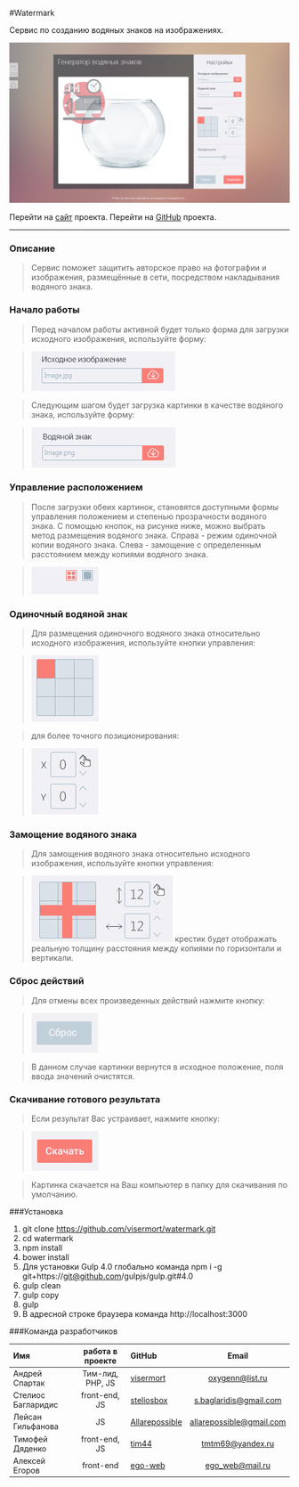 #Watermark

Сервис по созданию водяных знаков на изображениях.

![Alt text](source/tobuild/assets/readme/pic/project.png)

Перейти на [сайт](http://example.net/) проекта.
Перейти на [GitHub](http://example.net/) проекта.
<hr />

### Описание

>Сервис поможет защитить авторское право на фотографии и изображения, размещённые в сети, посредством накладывания водяного знака.

### Начало работы

>Перед началом работы активной будет только форма для загрузки исходного изображения, используйте форму:

>![Alt text](source/tobuild/assets/readme/pic/download_1.png)

>Следующим шагом будет загрузка картинки в качестве водяного знака, используйте форму:

>![Alt text](source/tobuild/assets/readme/pic/download_2.png)

### Управление расположением

>После загрузки обеих картинок, становятся доступными формы управления положением и степенью прозрачности водяного знака.
С помощью кнопок, на рисунке ниже, можно выбрать метод размещения водяного знака. Справа - режим одиночной копии водяного знака. Слева - замощение с определенным расстоянием между копиями водяного знака.

>![Alt text](source/tobuild/assets/readme/pic/tiling_1.png)

### Одиночный водяной знак

>Для размещения одиночного водяного знака относительно исходного изображения, используйте кнопки управления:

>![Alt text](source/tobuild/assets/readme/pic/move_2.png)

>для более точного позиционирования:

>![Alt text](source/tobuild/assets/readme/pic/move_1.png)

### Замощение водяного знака

>Для замощения водяного знака относительно исходного изображения, используйте кнопки управления:

>![Alt text](source/tobuild/assets/readme/pic/tiling_2.png)
крестик будет отображать реальную толщину расстояния между копиями по горизонтали и вертикали.

### Сброс действий

>Для отмены всех произведенных действий нажмите кнопку:

>![Alt text](source/tobuild/assets/readme/pic/reset.png)

>В данном случае картинки вернутся в исходное положение, поля ввода значений очистятся.

### Скачивание готового результата

>Если результат Вас устраивает, нажмите кнопку:

>![Alt text](source/tobuild/assets/readme/pic/download.png)

>Картинка скачается на Ваш компьютер в папку для скачивания по умолчанию.

###Установка

1. git clone https://github.com/visermort/watermark.git
2. cd watermark
3. npm install
3. bower install
4. Для установки Gulp 4.0 глобально команда npm i -g git+https://git@github.com/gulpjs/gulp.git#4.0
5. gulp clean
6. gulp copy
7. gulp
8. В адресной строке браузера команда http://localhost:3000

###Команда разработчиков

|  Имя    | работа в проекте     |  GitHub    | Email     |
| :----------- | :----------: | :----------- | :----------: |
| Андрей Спартак | Тим-лид, PHP, JS| [visermort](https://github.com/visermort) |<oxygenn@list.ru> |
| Стелиос Багларидис | front-end, JS | [steliosbox](https://github.com/steliosbox) |<s.baglaridis@gmail.com> |
| Лейсан Гильфанова | JS | [Allarepossible](https://github.com/Allarepossible) |<allarepossible@gmail.com> |
| Тимофей Дяденко | front-end, JS | [tim44](https://github.com/tim44) |<tmtm69@yandex.ru> |
| Алексей Егоров | front-end | [ego-web](https://github.com/ego-web) |<ego_web@mail.ru> |

